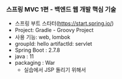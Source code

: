 ### 스프링 MVC 1편 - 백엔드 웹 개발 핵심 기술

- 스프링 부트 스타터(https://start.spring.io/)
- Project: Gradle - Groovy Project
- 사용 기능: web, lombok
- groupId: hello artifactId: servlet
- Spring Boot : 2.7.8
- java : 11
- packaging : War
  - 실습에서 JSP 돌리기 위해서
